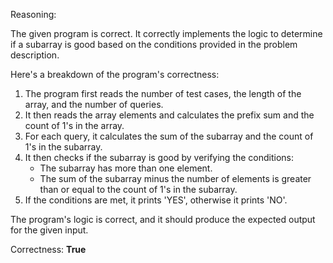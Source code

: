 Reasoning:

The given program is correct. It correctly implements the logic to determine if a subarray is good based on the conditions provided in the problem description.

Here's a breakdown of the program's correctness:

1. The program first reads the number of test cases, the length of the array, and the number of queries.
2. It then reads the array elements and calculates the prefix sum and the count of 1's in the array.
3. For each query, it calculates the sum of the subarray and the count of 1's in the subarray.
4. It then checks if the subarray is good by verifying the conditions:
   - The subarray has more than one element.
   - The sum of the subarray minus the number of elements is greater than or equal to the count of 1's in the subarray.
5. If the conditions are met, it prints 'YES', otherwise it prints 'NO'.

The program's logic is correct, and it should produce the expected output for the given input.

Correctness: **True**